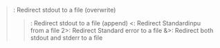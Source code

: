 >: Redirect stdout to a file (overwrite)
>>: Redirect stdout to a file (append)
<: Redirect Standardinpu from a file
2>: Redirect Standard error to a file
&>: Redirect both stdout and stderr to a file

